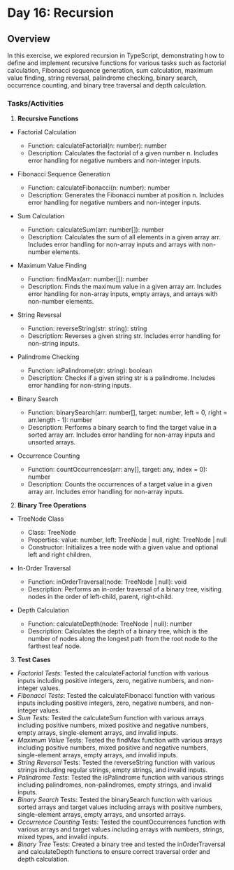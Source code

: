 # Day 16: Recursion

## Overview

In this exercise, we explored recursion in TypeScript, demonstrating how to define and implement recursive functions for various tasks such as factorial calculation, Fibonacci sequence generation, sum calculation, maximum value finding, string reversal, palindrome checking, binary search, occurrence counting, and binary tree traversal and depth calculation.

### Tasks/Activities

1. **Recursive Functions**

- Factorial Calculation

  - Function: calculateFactorial(n: number): number
  - Description: Calculates the factorial of a given number n. Includes error handling for negative numbers and non-integer inputs.

- Fibonacci Sequence Generation

  - Function: calculateFibonacci(n: number): number
  - Description: Generates the Fibonacci number at position n. Includes error handling for negative numbers and non-integer inputs.

- Sum Calculation

  - Function: calculateSum(arr: number[]): number
  - Description: Calculates the sum of all elements in a given array arr. Includes error handling for non-array inputs and arrays with non-number elements.

- Maximum Value Finding

  - Function: findMax(arr: number[]): number
  - Description: Finds the maximum value in a given array arr. Includes error handling for non-array inputs, empty arrays, and arrays with non-number elements.

- String Reversal

  - Function: reverseString(str: string): string
  - Description: Reverses a given string str. Includes error handling for non-string inputs.

- Palindrome Checking

  - Function: isPalindrome(str: string): boolean
  - Description: Checks if a given string str is a palindrome. Includes error handling for non-string inputs.

- Binary Search

  - Function: binarySearch(arr: number[], target: number, left = 0, right = arr.length - 1): number
  - Description: Performs a binary search to find the target value in a sorted array arr. Includes error handling for non-array inputs and unsorted arrays.

- Occurrence Counting

  - Function: countOccurrences(arr: any[], target: any, index = 0): number
  - Description: Counts the occurrences of a target value in a given array arr. Includes error handling for non-array inputs.

2. **Binary Tree Operations**

- TreeNode Class

  - Class: TreeNode
  - Properties: value: number, left: TreeNode | null, right: TreeNode | null
  - Constructor: Initializes a tree node with a given value and optional left and right children.

- In-Order Traversal

  - Function: inOrderTraversal(node: TreeNode | null): void
  - Description: Performs an in-order traversal of a binary tree, visiting nodes in the order of left-child, parent, right-child.

- Depth Calculation

  - Function: calculateDepth(node: TreeNode | null): number
  - Description: Calculates the depth of a binary tree, which is the number of nodes along the longest path from the root node to the farthest leaf node.

3. **Test Cases**

- _Factorial Tests_: Tested the calculateFactorial function with various inputs including positive integers, zero, negative numbers, and non-integer values.
- _Fibonacci Tests_: Tested the calculateFibonacci function with various inputs including positive integers, zero, negative numbers, and non-integer values.
- _Sum Tests_: Tested the calculateSum function with various arrays including positive numbers, mixed positive and negative numbers, empty arrays, single-element arrays, and invalid inputs.
- _Maximum Value_ Tests: Tested the findMax function with various arrays including positive numbers, mixed positive and negative numbers, single-element arrays, empty arrays, and invalid inputs.
- _String Reversal_ Tests: Tested the reverseString function with various strings including regular strings, empty strings, and invalid inputs.
- _Palindrome Tests_: Tested the isPalindrome function with various strings including palindromes, non-palindromes, empty strings, and invalid inputs.
- _Binary Search_ Tests: Tested the binarySearch function with various sorted arrays and target values including arrays with positive numbers, single-element arrays, empty arrays, and unsorted arrays.
- _Occurrence Counting_ Tests: Tested the countOccurrences function with various arrays and target values including arrays with numbers, strings, mixed types, and invalid inputs.
- _Binary Tree_ Tests: Created a binary tree and tested the inOrderTraversal and calculateDepth functions to ensure correct traversal order and depth calculation.
